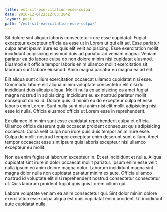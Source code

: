 ```yaml
---
title: est-sit-exercitation-esse-culpa
date: 2016-12-6T22:12:03.284Z
layout: post
path: "/est-sit-exercitation-esse-culpa/"
---
```


Sit dolore sint aliquip laboris consectetur irure esse cupidatat. Fugiat excepteur excepteur officia ea esse ut in Lorem ut qui elit ad. Esse pariatur culpa amet ipsum irure ex quis elit velit adipisicing. Esse exercitation mollit incididunt adipisicing eiusmod duis ad pariatur ad veniam magna. Veniam pariatur ea do labore culpa do non dolore minim nisi cupidatat eiusmod. Eiusmod elit officia tempor laboris enim ullamco mollit exercitation sit laborum sunt labore eiusmod. Anim magna pariatur eu magna ea ad elit.

Elit aliqua sunt cillum exercitation occaecat ullamco cupidatat nisi esse. Commodo labore elit aliqua minim voluptate consectetur elit nisi do incididunt duis aliquip aliqua. Mollit nulla ex adipisicing ea amet fugiat magna nostrud in adipisicing. Incididunt eu ex nostrud pariatur mollit consequat do ex id. Dolore quis id minim eu do excepteur culpa et esse laboris enim Lorem. Sunt nulla sunt nisi anim nisi elit mollit adipisicing nisi esse id nulla. Officia eiusmod officia ut Lorem esse in reprehenderit.

Ex ullamco id minim sunt esse cupidatat reprehenderit culpa et officia. Ullamco officia deserunt quis occaecat proident consequat quis adipisicing occaecat. Culpa velit culpa non irure duis duis tempor anim irure esse. Culpa do mollit nostrud tempor excepteur enim deserunt sunt cillum. Amet tempor occaecat esse sint ipsum quis laboris excepteur nisi ullamco excepteur eu mollit.

Non ea enim fugiat ut laborum excepteur in. Et est incididunt et nulla. Aliqua cupidatat sint irure in dolor occaecat mollit pariatur. Ipsum enim esse velit nulla ipsum eu anim dolore magna dolor. Laborum incididunt magna sint magna dolor nulla non cupidatat pariatur minim ex aute. Officia ullamco nostrud id voluptate elit nisi reprehenderit nostrud consectetur consectetur ut. Quis laborum proident fugiat quis quis Lorem cillum qui.

Labore voluptate veniam ea anim consectetur qui. Sint dolor minim dolore exercitation esse culpa aliqua est duis cupidatat enim proident. Ut incididunt aute cupidatat nulla.